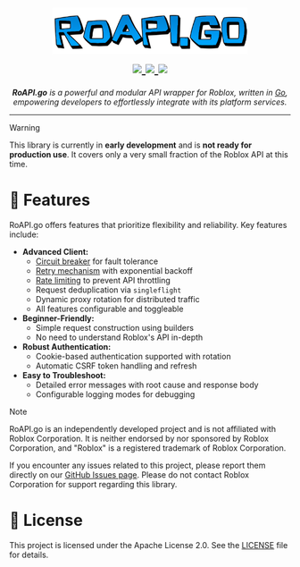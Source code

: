 <h1 align="center">
    <picture>
      <img width="350" alt="roapi.go" src="./assets/images/roapi.png">
    </picture>
  <br>
  <a href="https://github.com/jaxron/roapi.go/blob/main/LICENSE.md">
    <img src="https://img.shields.io/github/license/jaxron/roapi.go?style=flat-square&color=008ae6">
  </a>
  <a href="https://github.com/jaxron/roapi.go/actions/workflows/ci.yml">
    <img src="https://img.shields.io/github/actions/workflow/status/jaxron/roapi.go/ci.yml?style=flat-square&color=008ae6">
  </a>
  <a href="https://github.com/jaxron/roapi.go/issues">
    <img src="https://img.shields.io/github/issues/jaxron/roapi.go?style=flat-square&color=008ae6">
  </a>
</h1>

<p align="center">
  <em><b>RoAPI.go</b> is a powerful and modular API wrapper for Roblox, written in <a href="https://golang.org/">Go</a>, empowering developers to effortlessly integrate with its platform services.</em>
</p>

---

> [!WARNING]
> This library is currently in **early development** and is **not ready for production use**. It covers only a very small fraction of the Roblox API at this time.

# 🚀 Features

RoAPI.go offers features that prioritize flexibility and reliability. Key features include:

- **Advanced Client:**
  - [Circuit breaker](https://learn.microsoft.com/en-us/azure/architecture/patterns/circuit-breaker) for fault tolerance
  - [Retry mechanism](https://learn.microsoft.com/en-us/azure/architecture/patterns/retry) with exponential backoff
  - [Rate limiting](https://learn.microsoft.com/en-us/azure/architecture/patterns/rate-limiting-pattern) to prevent API throttling
  - Request deduplication via `singleflight`
  - Dynamic proxy rotation for distributed traffic
  - All features configurable and toggleable
- **Beginner-Friendly:**
  - Simple request construction using builders
  - No need to understand Roblox's API in-depth
- **Robust Authentication:**
  - Cookie-based authentication supported with rotation
  - Automatic CSRF token handling and refresh
- **Easy to Troubleshoot:**
  - Detailed error messages with root cause and response body
  - Configurable logging modes for debugging

> [!NOTE]
> RoAPI.go is an independently developed project and is not affiliated with Roblox Corporation. It is neither endorsed by nor sponsored by Roblox Corporation, and "Roblox" is a registered trademark of Roblox Corporation.
>
> If you encounter any issues related to this project, please report them directly on our [GitHub Issues page](https://github.com/jaxron/roapi.go/issues). Please do not contact Roblox Corporation for support regarding this library.

# 📄 License

This project is licensed under the Apache License 2.0. See the [LICENSE](LICENSE) file for details.
